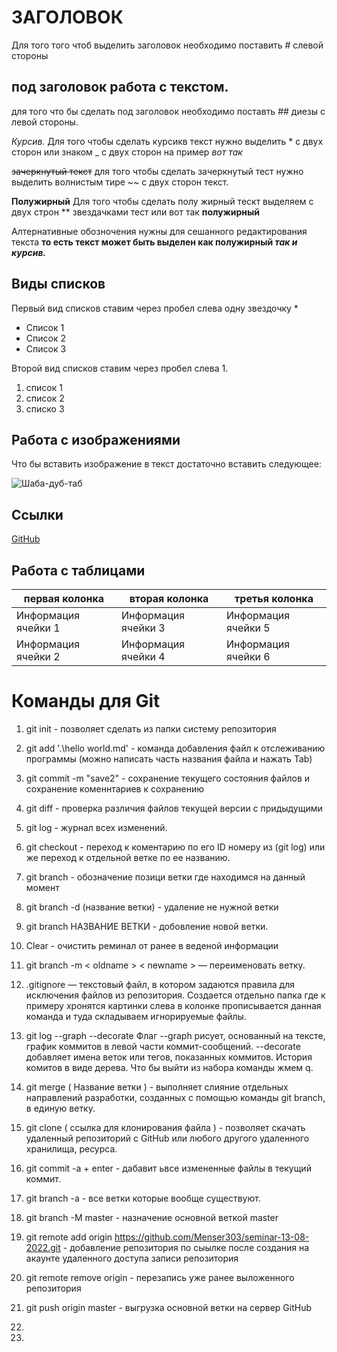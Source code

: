 # ЗАГОЛОВОК 
Для того того чтоб выделить заголовок необходимо поставить # слевой стороны  

## под заголовок работа с текстом.
для того что бы сделать под заголовок необходимо поставть ## диезы с левой стороны.



*Курсив.*
Для того чтобы сделать курсикв текст нужно выделить * с двух сторон или знаком _ с двух сторон на пример _вот так_ 

~~зачеркнутый текст~~ для того чтобы сделать зачеркнутый тест нужно выделить волнистым тире ~~ с двух сторон текст.

**Полужирный** 
Для того  чтобы сделать полу жирный тескт выделяем с двух строн ** звездачками тест или вот так __полужирный__ 

Алтернативные обозночения нужны для сешанного редактирования текста __то есть текст может быть выделен как полужирный *так и курсив.*__

## Виды списков 

Первый вид списков ставим через пробел слева одну звездочку * 
* Список 1
* Список 2 
* Список 3 

Второй вид списков ставим через пробел слева 1.  
1. список 1 
2. список 2
3. списко 3 

## Работа с изображениями 
Что бы вставить изображение в текст достаточно вставить следующее: 

![Шаба-дуб-таб](Rick%20Sanches.JPG)   

## Ссылки 

[GitHub](https://github.com)

## Работа с таблицами 

| первая колонка     | вторая колонка      | третья колонка      |
|--------------------|---------------------|---------------------|
| Информация ячейки 1| Информация ячейки 3 | Информация ячейки 5 |
| Информация ячейки 2| Информация ячейки 4 | Информация ячейки 6 |




# Команды для Git 

1. git init - позволяет сделать из папки систему репозитория 
2. git add '.\hello world.md' - команда добавления файл к отслеживанию программы (можно написать часть названия файла и нажать Tab)
3. git commit -m "save2" - сохранение текущего состояния файлов и сохранение коменнтариев к сохранению 

4. git diff - проверка различия файлов текущей версии с придыдущими
5. git log - журнал всех изменений.
6. git checkout  - переход к коментарию по его ID номеру из (git log) или же переход к отдельной ветке по ее названию.
7. git branch - обозначение позици ветки где находимся на данный момент 
8. git branch -d (название ветки) - удаление не нужной ветки 
9. git branch НАЗВАНИЕ ВЕТКИ - добовление новой ветки.
10. Clear - очистить реминал от ранее в веденой информации
11. git branch -m < oldname > < newname > — переименовать ветку.
12. .gitignore — текстовый файл, в котором задаются правила для исключения файлов из репозитория. Создается отдельно папка где к примеру хронятся картинки слева в колонке прописывается данная команда и туда складываем игнорируемые файлы.
13. git log --graph --decorate Флаг --graph рисует, основанный на тексте, график коммитов в левой части коммит-сообщений. --decorate добавляет имена веток или тегов, показанных коммитов. История комитов в виде дерева. Что бы выйти из набора команды жмем q.
14. git merge ( Название ветки ) - выполняет слияние отдельных направлений разработки, созданных с помощью команды git branch, в единую ветку. 
15. git clone ( ссылка для клонирования файла ) - позволяет скачать удаленный репозиторий с GitHub или любого другого удаленного хранилища, ресурса.
16.  git commit -a + enter - дабавит ьвсе измененные файлы в текущий коммит.
17. git branch -a - все ветки которые вообще существуют.
18. git branch -M master - назначение основной веткой master
19. git remote add origin https://github.com/Menser303/seminar-13-08-2022.git - добавление репозитория по сыылке после создания на акаунте удаленного доступа записи репозитория
20. git remote remove origin - перезапись уже ранее выложенного репозитория
21. git push origin master - выгрузка основной ветки на сервер GitHub
22. 
23. 







